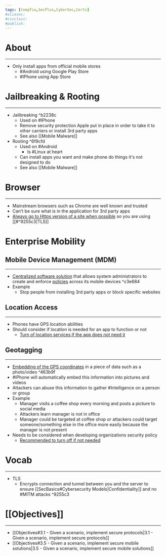 ```yaml
---
tags: [CompTia,SecPlus,CyberSec,Certs]
#aliases:
#cssclass:
#publish:
---
```


# About
---
- Only install apps from official mobile stores
	- #Android using Google Play Store
	- #IPhone using App Store

# Jailbreaking & Rooting
---
- Jailbreaking ^b2238c
	- Used on #IPhone
	- Remove security protection Apple put in place in order to take it to other carriers or install 3rd party apps
	- See also [[Mobile Malware]]
- Rooting ^6f9cfd
	- Used on #Android
		- Is #Linux at heart
	- Can install apps you want and make phone do things it's not designed to do
	- See also [[Mobile Malware]]

# Browser
---
- Mainstream browsers such as Chrome are well known and trusted
- Can't be sure what is in the application for 3rd party apps
- <u>Always go to Https version of a site when possible</u> so you are using [[#^9255c3|TLS]]

# Enterprise Mobility

## Mobile Device Management (MDM)
---
- <u>Centralized software solution</u> that allows system administrators to create and enforce <u>policies</u> across its mobile devices ^c3e684
- Example
	- Stop people from installing 3rd party apps or block specific websites

## Location Access
---
- Phones have GPS location abilities
- Should consider if location is needed for an app to function or not
	- <u>Turn of location services if the app does not need it</u>

## Geotagging
---
- <u>Embedding of the GPS coordinates</u> in a piece of data such as a photo/video ^463b9f
- #IPhone will automatically embed this information into pictures and videos
- Attackers can abuse this information to gather #Intelligence on a person or group
- Example
	- Manager visits a coffee shop every morning and posts a picture to social media
	- Attackers learn manager is not in office
	- Manager could be targeted at coffee shop or attackers could target someone/something else in the office more easily because the manager is not present
- Needs to be considered when developing organizations security policy
	- <u>Recommended to turn off if not needed</u>

# Vocab
---
- TLS
	- Encrypts connection and tunnel between you and the server to ensure [[SecBasics#Cybersecurity Models|Confidentiality]] and no #MITM attacks ^9255c3

# [[Objectives]]
---
- [[Objectives#3.1 - Given a scenario, implement secure protocols|3.1 - Given a scenario, implement secure protocols]]
- [[Objectives#3.5 - Given a scenario, implement secure mobile solutions|3.5 - Given a scenario, implement secure mobile solutions]]